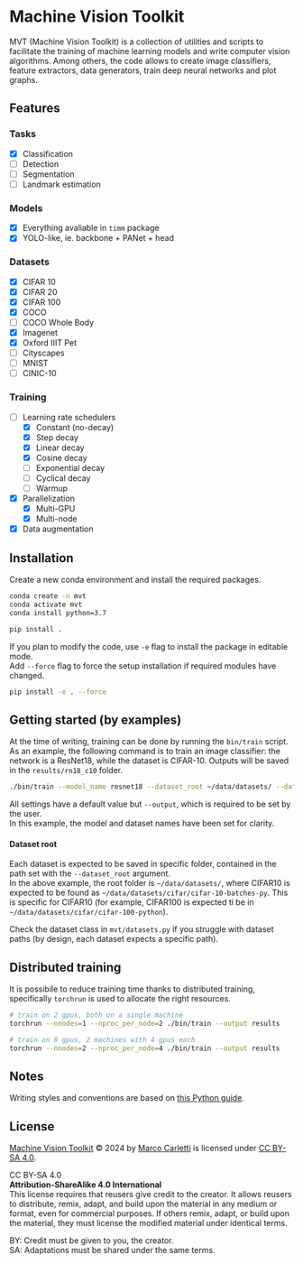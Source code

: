 # Machine Vision Toolkit

MVT (Machine Vision Toolkit) is a collection of utilities and scripts to facilitate the training of machine learning models and write computer vision algorithms. Among others, the code allows to create image classifiers, feature extractors, data generators, train deep neural networks and plot graphs.

## Features

### Tasks
* [x] Classification
* [ ] Detection
* [ ] Segmentation
* [ ] Landmark estimation

### Models
* [x] Everything avaliable in `timm` package
* [x] YOLO-like, ie. backbone + PANet + head

### Datasets
* [x] CIFAR 10
* [x] CIFAR 20
* [x] CIFAR 100
* [x] COCO
* [ ] COCO Whole Body
* [x] Imagenet
* [x] Oxford IIIT Pet
* [ ] Cityscapes
* [ ] MNIST
* [ ] CINIC-10

### Training
* [ ] Learning rate schedulers
    * [x] Constant (no-decay)
    * [x] Step decay
    * [x] Linear decay
    * [x] Cosine decay
    * [ ] Exponential decay
    * [ ] Cyclical decay
    * [ ] Warmup
* [x] Parallelization
    * [x] Multi-GPU
    * [x] Multi-node
* [x] Data augmentation

## Installation

Create a new conda environment and install the required packages.

```bash
conda create -n mvt
conda activate mvt
conda install python=3.7

pip install .
```

If you plan to modify the code, use `-e` flag to install the package in editable mode.  
Add `--force` flag to force the setup installation if required modules have changed.

```bash
pip install -e . --force
```

## Getting started (by examples)

At the time of writing, training can be done by running the `bin/train` script.  As an example, the following command is to train an image classifier: the network is a ResNet18, while the dataset is CIFAR-10. Outputs will be saved in the `results/rn18_c10` folder.

```bash
./bin/train --model_name resnet18 --dataset_root ~/data/datasets/ --dataset_name cifar10 --output results/rn18_c10
```

All settings have a default value but `--output`, which is required to be set by the user.  
In this example, the model and dataset names have been set for clarity.  

#### Dataset root
Each dataset is expected to be saved in specific folder, contained in the path set with the `--dataset_root` argument.  
In the above example, the root folder is `~/data/datasets/`, where CIFAR10 is expected to be found as `~/data/datasets/cifar/cifar-10-batches-py`.
This is specific for CIFAR10 (for example, CIFAR100 is expected ti be in `~/data/datasets/cifar/cifar-100-python`).

Check the dataset class in `mvt/datasets.py` if you struggle with dataset paths (by design, each dataset expects a specific path).

## Distributed training

It is possibile to reduce training time thanks to distributed training, specifically `torchrun` is used to allocate the right resources.

```bash
# train on 2 gpus, both on a single machine
torchrun --nnodes=1 --nproc_per_node=2 ./bin/train --output results

# train on 8 gpus, 2 machines with 4 gpus each
torchrun --nnodes=2 --nproc_per_node=4 ./bin/train --output results
```

## Notes

Writing styles and conventions are based on [this Python guide](https://docs.python-guide.org/writing/structure/).

## License

[Machine Vision Toolkit](https://github.com/mcarletti/machinevisiontoolkit) © 2024 by [Marco Carletti](https://www.marcocarletti.it/) is licensed under [CC BY-SA 4.0](http://creativecommons.org/licenses/by-sa/4.0/?ref=chooser-v1).

CC BY-SA 4.0  
**Attribution-ShareAlike 4.0 International**  
This license requires that reusers give credit to the creator. It allows reusers to distribute, remix, adapt, and build upon the material in any medium or format, even for commercial purposes. If others remix, adapt, or build upon the material, they must license the modified material under identical terms.

BY: Credit must be given to you, the creator.  
SA: Adaptations must be shared under the same terms.
